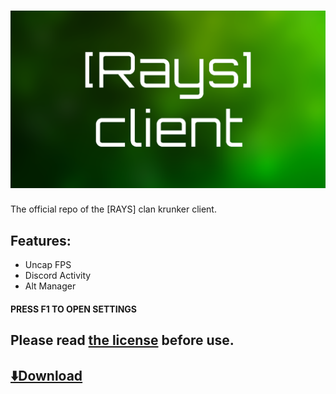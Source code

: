 # ![[RAYS] Client](./splash.png)
The official repo of the [RAYS] clan krunker client.  

## Features:
  - Uncap FPS
  - Discord Activity
  - Alt Manager
#### __PRESS F1 TO OPEN SETTINGS__

## Please read [the license](./LICENSE.md) before use.

## [⬇️Download](https://github.com/z3db0y/rays-client/releases/latest)
